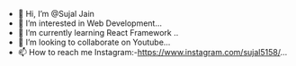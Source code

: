 - 👋 Hi, I’m @Sujal Jain
- 👀 I’m interested in Web Development...
- 🌱 I’m currently learning React Framework ..
- 💞️ I’m looking to collaborate on Youtube...
- 📫 How to reach me Instagram:-https://www.instagram.com/sujal5158/...

